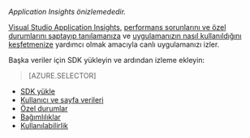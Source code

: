 
*Application Insights önizlemededir.*

<a name="selector1"></a>

[Visual Studio Application Insights](../articles/application-insights/app-insights-overview.md), [performans sorunlarını ve özel durumlarını saptayıp tanılamanıza](../articles/application-insights/app-insights-detect-triage-diagnose.md) ve [uygulamanızın nasıl kullanıldığını keşfetmenize](../articles/application-insights/app-insights-overview-usage.md) yardımcı olmak amacıyla canlı uygulamanızı izler. 

Başka veriler için SDK yükleyin ve ardından izleme ekleyin:

> [AZURE.SELECTOR]
- [SDK yükle](../articles/application-insights/app-insights-asp-net.md#selector1)
- [Kullanıcı ve sayfa verileri](../articles/application-insights/app-insights-javascript.md#selector1)
- [Özel durumlar](../articles/application-insights/app-insights-asp-net-exceptions.md#selector1)
- [Bağımlılıklar](../articles/application-insights/app-insights-asp-net-dependencies.md#selector1)
- [Kullanılabilirlik](../articles/application-insights/app-insights-monitor-web-app-availability.md#selector1)



<!--HONumber=Sep16_HO3-->


